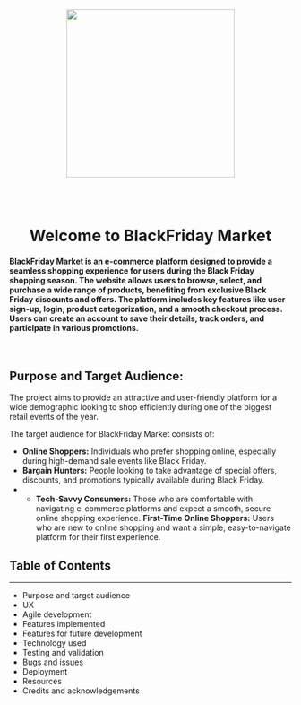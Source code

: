 
<!--

 https://github.com/Swetlanda/happy-belly


<img src="https://github.com/user-attachments/assets/f554ddf8-2f7c-4628-8124-22fb168134de" width="300" height="300">

<div align="center" width="50">

</div>


 -->

<div align="center" width="50">

<img src="https://github.com/user-attachments/assets/f554ddf8-2f7c-4628-8124-22fb168134de"  width="300" height="300">

</div>


<br> <br> 

<div align="center" width="50">
<h1> Welcome to  BlackFriday Market </h1>

</div>

#### BlackFriday Market is an e-commerce platform designed to provide a seamless shopping experience for users during the Black Friday shopping season. The website allows users to browse, select, and purchase a wide range of products, benefiting from exclusive Black Friday discounts and offers. The platform includes key features like user sign-up, login, product categorization, and a smooth checkout process. Users can create an account to save their details, track orders, and participate in various promotions.

<br>

## Purpose and Target Audience:

 The project aims to provide an attractive and user-friendly platform for a wide demographic looking to shop efficiently during one of the biggest retail events of the year.

The target audience for BlackFriday Market consists of:
* **Online Shoppers:** Individuals who prefer shopping online, especially during high-demand sale events like Black Friday.
* **Bargain Hunters:** People looking to take advantage of special offers, discounts, and promotions typically available during Black Friday.
* * **Tech-Savvy Consumers:** Those who are comfortable with navigating e-commerce platforms and expect a smooth, secure online shopping experience.
**First-Time Online Shoppers:** Users who are new to online shopping and want a simple, easy-to-navigate platform for their first experience.



 ## Table of Contents
 ---
 
   * Purpose and target audience
   * UX
   * Agile development
   * Features implemented
   * Features for future development
   * Technology used
   * Testing and validation
   * Bugs and issues
   * Deployment
   * Resources
   * Credits and acknowledgements

<!-- 


### Technology used

   * Django: Web framework for building the site.
   * Heroku: Platform for hosting and deployment.
   * HTML & CSS: For page structure and custom styling.
   * Bootstrap 5: Ensures responsive design.
   * Python: Backend logic and processing.
   * JavaScript: Additional functionality, like checking passwords to match during log in.
   * PostgreSQL: Relational database system.
   * Cloudinary: Image hosting service.
   * Font Awesome: Icons for UI enhancement.
   * Google Fonts: Custom typography.
   * GitHub: Source code repository and agile project methodology.
   * Git: Version control for code management.
   * ChatGPT: create logo, images, content for the website and help during coding. -->
